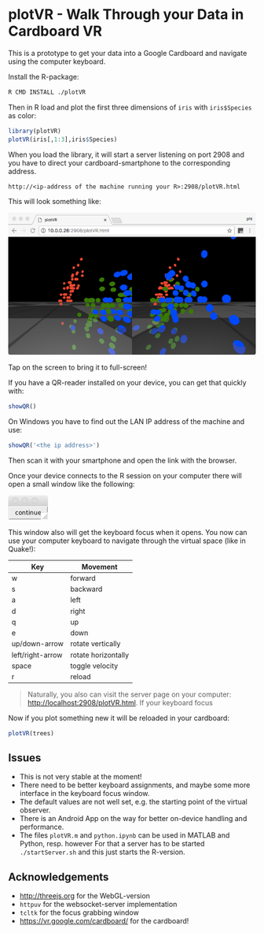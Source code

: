 # plotVR - Walk Through your Data in Cardboard VR

This is a prototype to get your data into a Google Cardboard and navigate using the computer keyboard.

Install the R-package:
```bash
R CMD INSTALL ./plotVR
```
Then in R load and plot the first three dimensions of `iris` with `iris$Species` as color:
```r
library(plotVR)
plotVR(iris[,1:3],iris$Species)
```
When you load the library, it will start a server listening on port 2908
and you have to direct your cardboard-smartphone to the corresponding address.
```
http://<ip-address of the machine running your R>:2908/plotVR.html
```
This will look something like:

![VR view](screen-vr.png?raw=true "VR view")

Tap on the screen to bring it to full-screen!

If you have a QR-reader installed on your device, you can get that quickly with:
```r
showQR()
```
On Windows you have to find out the LAN IP address of the machine and use:
```r
showQR('<the ip address>')
```
Then scan it with your smartphone and open the link with the browser.

Once your device connects to the R session on your computer there will open a small window like the following:

![Continue button](screen-tk.png?raw=true "Continue button")

This window also will get the keyboard focus when it opens. You now can use your computer keyboard to navigate through the virtual space (like in Quake!):

|  Key  |  Movement |
|-------|-----------|
|   w   |  forward  |
|   s   | backward  |
|   a   |    left   |
|   d   |   right   |
|   q   |     up    |
|   e   |   down    |
|   up/down-arrow   |   rotate vertically    |
|  left/right-arrow |   rotate horizontally  |
| space |  toggle velocity |
|   r   |  reload   |

> Naturally, you also can visit the server page on your computer: <http://localhost:2908/plotVR.html>.
> If your keyboard focus 

Now if you plot something new it will be reloaded in your cardboard:
```r
plotVR(trees)
```

## Issues

* This is not very stable at the moment!
* There need to be better keyboard assignments, and maybe some more interface in the keyboard focus window.
* The default values are not well set, e.g. the starting point of the virtual observer.
* There is an Android App on the way for better on-device handling and performance.
* The files `plotVR.m` and `python.ipynb` can be used in MATLAB and Python, resp. however
  For that a server has to be started `./startServer.sh` and this just starts the R-version.

## Acknowledgements

* <http://threejs.org> for the WebGL-version
* `httpuv` for the websocket-server implementation
* `tcltk` for the focus grabbing window
* <https://vr.google.com/cardboard/> for the cardboard!
